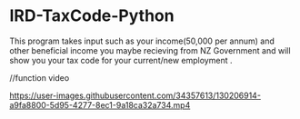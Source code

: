 # IRD-TaxCode-Python


This program takes input such as your income(50,000 per annum) and other beneficial income you maybe recieving from NZ Government and will show you your tax code for your current/new employment . 





//function video

https://user-images.githubusercontent.com/34357613/130206914-a9fa8800-5d95-4277-8ec1-9a18ca32a734.mp4


